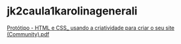 # jk2caula1karolinagenerali

[Protótipo - HTML e CSS_ usando a criatividade para criar o seu site (Community).pdf](https://github.com/karolvalderrama/jk2caula1karolinagenerali/files/11052524/Prototipo.-.HTML.e.CSS_.usando.a.criatividade.para.criar.o.seu.site.Community.pdf)


